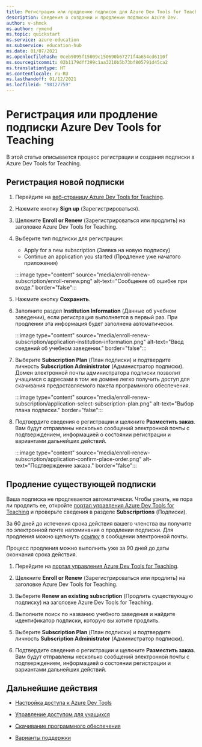 ```yaml
---
title: Регистрация или продление подписок для Azure Dev Tools for Teaching
description: Сведения о создании и продлении подписки Azure Dev.
author: v-shmck
ms.author: rymend
ms.topic: quickstart
ms.service: azure-education
ms.subservice: education-hub
ms.date: 01/07/2021
ms.openlocfilehash: 0ceb9095f15009c150690b67271f4a654cd6110f
ms.sourcegitcommit: 02b1179dff399c1aa3210b5b73bf805791d45ca2
ms.translationtype: HT
ms.contentlocale: ru-RU
ms.lasthandoff: 01/12/2021
ms.locfileid: "98127759"
---
```

# <a name="enroll-or-renew-an-azure-dev-tools-for-teaching-subscription"></a>Регистрация или продление подписки Azure Dev Tools for Teaching

В этой статье описывается процесс регистрации и создания подписки в Azure Dev Tools for Teaching.

## <a name="enroll-a-new-subscription"></a>Регистрация новой подписки

1. Перейдите на [веб-страницу Azure Dev Tools for Teaching](https://azure.microsoft.com/education/institutions/).
1. Нажмите кнопку **Sign up** (Зарегистрироваться). 
1. Щелкните **Enroll or Renew** (Зарегистрироваться или продлить) на заголовке Azure Dev Tools for Teaching.
1. Выберите тип подписки для регистрации:
    - Apply for a new subscription (Заявка на новую подписку)
    - Continue an application you started (Продление уже начатого приложения)
 
    :::image type="content" source="media/enroll-renew-subscription/enroll-renew.png" alt-text="Сообщение об ошибке при входе." border="false":::

1. Нажмите кнопку **Сохранить**.

1. Заполните раздел **Institution Information** (Данные об учебном заведении), если регистрация выполняется в первый раз. При продлении эта информация будет заполнена автоматически.

    :::image type="content" source="media/enroll-renew-subscription/application-institution-information.png" alt-text="Ввод сведений об учебном заведении." border="false":::

1. Выберите **Subscription Plan** (План подписки) и подтвердите личность **Subscription Administrator** (Администратор подписки). Домен электронной почты администратора подписки позволит учащимся с адресами в том же домене легко получить доступ для скачивания предоставляемого пакета программного обеспечения.

    :::image type="content" source="media/enroll-renew-subscription/application-select-subscription-plan.png" alt-text="Выбор плана подписки." border="false":::
    
1. Подтвердите сведения о регистрации и щелкните **Разместить заказ**. Вам будут отправлены несколько сообщений электронной почты с подтверждением, информацией о состоянии регистрации и вариантами дальнейших действий.

    :::image type="content" source="media/enroll-renew-subscription/application-confirm-place-order.png" alt-text="Подтверждение заказа." border="false":::

## <a name="renew-an-existing-subscription"></a>Продление существующей подписки

Ваша подписка не продлевается автоматически. Чтобы узнать, не пора ли продлить ее, откройте [портал управления Azure Dev Tools for Teaching](https://portal.azureforeducation.microsoft.com/) и проверьте сведения в разделе **Subscriprtions** (Подписки).

За 60 дней до истечения срока действия вашего членства вы получите по электронной почте напоминания о продлении подписки. Для продления можно щелкнуть [ссылку](https://portal.azureforeducation.microsoft.com/) в сообщении электронной почты.

Процесс продления можно выполнить уже за 90 дней до даты окончания срока действия.

1. Перейдите на [портал управления Azure Dev Tools for Teaching](https://portal.azureforeducation.microsoft.com/).

1. Щелкните **Enroll or Renew** (Зарегистрироваться или продлить) на заголовке Azure Dev Tools for Teaching.

1. Выберите **Renew an existing subscription** (Продлить существующую подписку) на заголовке Azure Dev Tools for Teaching.

1. Выполните поиск по названию учебного заведения и найдите идентификатор подписки, которую вы хотите продлить.

1. Выберите **Subscription Plan** (План подписки) и подтвердите личность **Subscription Administrator** (Администратор подписки).

1. Подтвердите сведения о регистрации и щелкните **Разместить заказ**. Вам будут отправлены несколько сообщений электронной почты с подтверждением, информацией о состоянии регистрации и вариантами дальнейших действий.


## <a name="next-steps"></a>Дальнейшие действия   

- [Настройка доступа к Azure Dev Tools](set-up-access.md)

- [Управление доступом для учащихся](manage-students.md)

- [Скачивание программного обеспечения](download-software.md)

- [Варианты поддержки](program-support.md)
